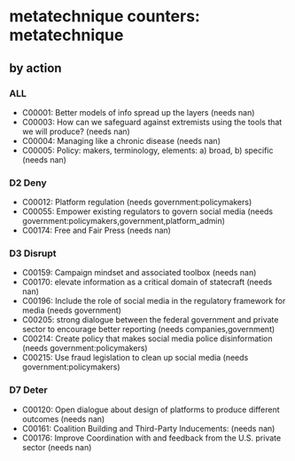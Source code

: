 # metatechnique counters: metatechnique

## by action


### ALL
* C00001: Better models of info spread up the layers (needs nan)
* C00003: How can we safeguard against extremists using the tools that we will produce? (needs nan)
* C00004: Managing like a chronic disease (needs nan)
* C00005: Policy: makers, terminology, elements: a) broad, b) specific (needs nan)

### D2 Deny
* C00012: Platform regulation (needs government:policymakers)
* C00055: Empower existing regulators to govern social media (needs government:policymakers,government,platform_admin)
* C00174: Free and Fair Press (needs nan)

### D3 Disrupt
* C00159: Campaign mindset and associated toolbox (needs nan)
* C00170: elevate information as a critical domain of statecraft (needs nan)
* C00196: Include the role of social media in the regulatory framework for media (needs government)
* C00205: strong dialogue between the federal government and private sector to encourage better reporting (needs companies,government)
* C00214: Create policy that makes social media police disinformation (needs government:policymakers)
* C00215: Use fraud legislation to clean up social media (needs government:policymakers)

### D7 Deter
* C00120: Open dialogue about design of platforms to produce different outcomes (needs nan)
* C00161: Coalition Building and Third-Party Inducements: (needs nan)
* C00176: Improve Coordination with and feedback from the U.S. private sector (needs nan)
